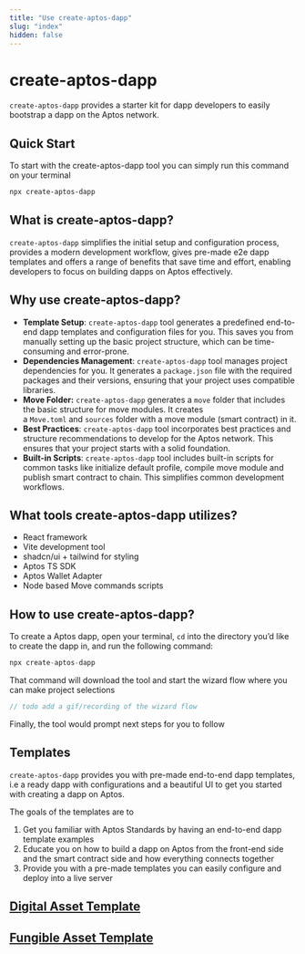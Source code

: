 ```yaml
---
title: "Use create-aptos-dapp"
slug: "index"
hidden: false
---
```


# create-aptos-dapp

`create-aptos-dapp` provides a starter kit for dapp developers to easily bootstrap a dapp on the Aptos network.

## Quick Start

To start with the create-aptos-dapp tool you can simply run this command on your terminal

```bash
npx create-aptos-dapp
```

## **What is create-aptos-dapp?**

`create-aptos-dapp` simplifies the initial setup and configuration process, provides a modern development workflow, gives pre-made e2e dapp templates and offers a range of benefits that save time and effort, enabling developers to focus on building dapps on Aptos effectively.

## **Why use create-aptos-dapp?**

- **Template Setup**: `create-aptos-dapp` tool generates a predefined end-to-end dapp templates and configuration files for you. This saves you from manually setting up the basic project structure, which can be time-consuming and error-prone.
- **Dependencies Management**: `create-aptos-dapp` tool manages project dependencies for you. It generates a `package.json` file with the required packages and their versions, ensuring that your project uses compatible libraries.
- **Move Folder:** `create-aptos-dapp` generates a `move` folder that includes the basic structure for move modules. It creates a `Move.toml` and `sources` folder with a move module (smart contract) in it.
- **Best Practices**: `create-aptos-dapp` tool incorporates best practices and structure recommendations to develop for the Aptos network. This ensures that your project starts with a solid foundation.
- **Built-in Scripts**: `create-aptos-dapp` tool includes built-in scripts for common tasks like initialize default profile, compile move module and publish smart contract to chain. This simplifies common development workflows.

## What tools create-aptos-dapp utilizes?

- React framework
- Vite development tool
- shadcn/ui + tailwind for styling
- Aptos TS SDK
- Aptos Wallet Adapter
- Node based Move commands scripts

## How to use create-aptos-dapp?

To create a Aptos dapp, open your terminal, `cd` into the directory you’d like to create the dapp in, and run the following command:

```jsx
npx create-aptos-dapp
```

That command will download the tool and start the wizard flow where you can make project selections

```jsx
// todo add a gif/recording of the wizard flow
```

Finally, the tool would prompt next steps for you to follow

## Templates

`create-aptos-dapp` provides you with pre-made end-to-end dapp templates, i.e a ready dapp with configurations and a beautiful UI to get you started with creating a dapp on Aptos.

The goals of the templates are to

1. Get you familiar with Aptos Standards by having an end-to-end dapp template examples
2. Educate you on how to build a dapp on Aptos from the front-end side and the smart contract side and how everything connects together
3. Provide you with a pre-made templates you can easily configure and deploy into a live server

## [Digital Asset Template](./templates/digital-asset.md)

## [Fungible Asset Template](./templates/fungible-asset.md)
